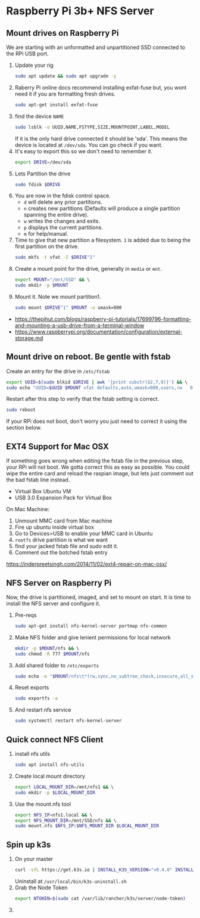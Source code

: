 # Raspberry Pi 3b+ NFS Server

## Mount drives on Raspberry Pi
We are starting with an unformatted and unpartitioned SSD connected
to the RPi USB port.

1. Update your rig
   ```bash
   sudo apt update && sudo apt upgrade -y
   ```
2. Raberry Pi online docs recommend installing exfat-fuse but,
   you wont need it if you are formatting fresh drives.
   ```bash
   sudo apt-get install exfat-fuse
   ```
3. find the device ```NAME```
   ```bash
   sudo lsblk -o UUID,NAME,FSTYPE,SIZE,MOUNTPOINT,LABEL,MODEL
   ```
   If it is the only hard drive connected it should be 'sda'.
   This means the device is located at ```/dev/sda```.  You can
   go check if you want.
4. It's easy to export this so we don't need to remember it.
   ```bash
   export DRIVE=/dev/sda
   ```
5. Lets Partition the drive
   ```bash
   sudo fdisk $DRIVE
   ```
6. You are now in the fdisk control space.
   * ```d``` will delete any prior partitions.
   * ```n``` creates new partitions (Defaults will produce a single
     partition spanning the entire drive).
   * ```w``` writes the changes and exits.
   * ```p``` displays the current partitions.
   * ```m``` for help/manual.
7. Time to give that new partition a filesystem.  ```1``` is added
   due to being the first partition on the drive.
   ```bash
   sudo mkfs -t vfat -I $DRIVE"1"
   ```
8. Create a mount point for the drive, generally in ```media``` or ```mnt```.
   ```bash
   export MOUNT="/mnt/SSD" && \ 
   sudo mkdir -p $MOUNT
   ```
9. Mount it. Note we mount partition1.
    ```bash
    sudo mount $DRIVE"1" $MOUNT -o umask=000
    ```
* https://thepihut.com/blogs/raspberry-pi-tutorials/17699796-formatting-and-mounting-a-usb-drive-from-a-terminal-window
* https://www.raspberrypi.org/documentation/configuration/external-storage.md


## Mount drive on reboot. Be gentle with fstab
Create an entry for the drive in ```/etc/fstab```
```bash
export UUID=$(sudo blkid $DRIVE | awk '{print substr($2,7,9)}') && \  
sudo echo "UUID=$UUID $MOUNT vfat defaults,auto,umask=000,users,rw   0      0" | sudo tee -a /etc/fstab
```
Restart after this step to verify that the fstab setting is correct.
```bash
sudo reboot
```  
If your RPi does not boot, don't worry you just need to correct it using
the section below.


## EXT4 Support for Mac OSX
If something goes wrong when editing the fstab file in the previous step,
your RPi will not boot.  We gotta correct this as easy as possible.
You could wipe the entire card and reload the raspian image, but lets
just comment out the bad fstab line instead.

* Virtual Box Ubuntu VM
* USB 3.0 Expansion Pack for Virtual Box

On Mac Machine: 
1. Unmount MMC card from Mac machine
2. Fire up ubuntu inside virtual box
3. Go to Devices>USB to enable your MMC card in Ubuntu
4. ```rootfs``` drive partition is what we want
5. find your jacked fstab file and sudo edit it.
6. Comment out the botched fstab entry

https://inderpreetsingh.com/2014/11/02/ext4-repair-on-mac-osx/

## NFS Server on Raspberry Pi
Now, the drive is partitioned, imaged, and set to mount on start.
It is time to install the NFS server and configure it.

1. Pre-reqs
   ```bash
   sudo apt-get install nfs-kernel-server portmap nfs-common
   ```
2. Make NFS folder and give lenient permissions for local network
   ```bash
   mkdir -p $MOUNT/nfs && \ 
   sudo chmod -R 777 $MOUNT/nfs
   ```
3. Add shared folder to ```/etc/exports```
   ```bash
   sudo echo -e "$MOUNT/nfs\t*(rw,sync,no_subtree_check,insecure,all_squash)" >> /etc/exports
   ```
4. Reset exports
   ```bash
   sudo exportfs -a
   ```
5. And restart nfs service
   ```bash
   sudo systemctl restart nfs-kernel-server
   ```

## Quick connect NFS Client
1. install nfs utils
   ```bash
   sudo apt install nfs-utils
   ```
2. Create local mount directory
   ```bash
   export LOCAL_MOUNT_DIR=/mnt/nfs1 && \ 
   sudo mkdir -p $LOCAL_MOUNT_DIR
3. Use the mount.nfs tool
   ```bash
   export NFS_IP=nfs1.local && \ 
   export NFS_MOUNT_DIR=/mnt/SSD/nfs && \ 
   sudo mount.nfs $NFS_IP:$NFS_MOUNT_DIR $LOCAL_MOUNT_DIR
   ```

## Spin up k3s
1. On your master
   ```bash
   curl -sfL https://get.k3s.io | INSTALL_K3S_VERSION="v0.4.0" INSTALL_K3S_EXEC="--disable-agent --no-deploy traefik --no-deploy servicelb" sh -
   ```
   Uninstall at ```/usr/local/bin/k3s-uninstall.sh```
2. Grab the Node Token
    ```bash
    export NTOKEN=$(sudo cat /var/lib/rancher/k3s/server/node-token)
    ```
3. 